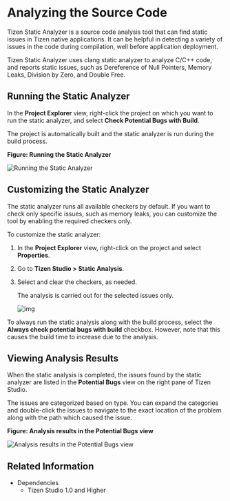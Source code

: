 # Analyzing the Source Code

Tizen Static Analyzer is a source code analysis tool that can find static issues in Tizen native applications. It can be helpful in detecting a variety of issues in the code during compilation, well before application deployment.

Tizen Static Analyzer uses clang static analyzer to analyze C/C++ code, and reports static issues, such as Dereference of Null Pointers, Memory Leaks, Division by Zero, and Double Free.

## Running the Static Analyzer

In the **Project Explorer** view, right-click the project on which you want to run the static analyzer, and select **Check Potential Bugs with Build**.

The project is automatically built and the static analyzer is run during the build process.

**Figure: Running the Static Analyzer**

![Running the Static Analyzer](./media/static_analyzer_running_analyzer.png)

## Customizing the Static Analyzer

The static analyzer runs all available checkers by default. If you want to check only specific issues, such as memory leaks, you can customize the tool by enabling the required checkers only.

To customize the static analyzer:

1. In the **Project Explorer** view, right-click on the project and select **Properties**.

2. Go to **Tizen Studio > Static Analysis**.

3. Select and clear the checkers, as needed.

   The analysis is carried out for the selected issues only.

   ![img](./media/static_analyzer_static_analysis.png)

To always run the static analysis along with the build process, select the **Always check potential bugs with build** checkbox. However, note that this causes the build time to increase due to the analysis.

## Viewing Analysis Results

When the static analysis is completed, the issues found by the static analyzer are listed in the **Potential Bugs** view on the right pane of Tizen Studio.

The issues are categorized based on type. You can expand the categories and double-click the issues to navigate to the exact location of the problem along with the path which caused the issue.

**Figure: Analysis results in the Potential Bugs view**

![Analysis results in the Potential Bugs view](./media/static_analyzer_analysis_results.png)

## Related Information
* Dependencies
  - Tizen Studio 1.0 and Higher
